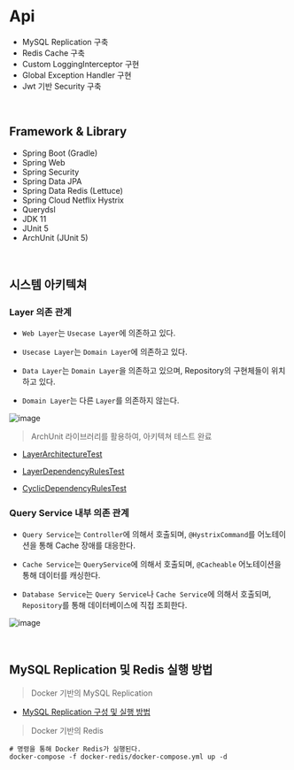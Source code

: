 # Api

- MySQL Replication 구축
- Redis Cache 구축
- Custom LoggingInterceptor 구현
- Global Exception Handler 구현
- Jwt 기반 Security 구축

<br>

## Framework & Library

- Spring Boot (Gradle)
- Spring Web
- Spring Security
- Spring Data JPA
- Spring Data Redis (Lettuce)
- Spring Cloud Netflix Hystrix  
- Querydsl
- JDK 11
- JUnit 5
- ArchUnit (JUnit 5)

<br>

## 시스템 아키텍쳐

### Layer 의존 관계

- `Web Layer`는 `Usecase Layer`에 의존하고 있다.

- `Usecase Layer`는 `Domain Layer`에 의존하고 있다.

- `Data Layer`는 `Domain Layer`을 의존하고 있으며, Repository의 구현체들이 위치하고 있다.

- `Domain Layer`는 다른 `Layer`를 의존하지 않는다.

![image](https://user-images.githubusercontent.com/23515771/104912115-365b7d80-59cf-11eb-87cd-fb3035bfa507.png)

> ArchUnit 라이브러리를 활용하여, 아키텍쳐 테스트 완료

- [LayerArchitectureTest](https://github.com/bestdevhyo1225/api/blob/master/src/test/java/com/hyoseok/dynamicdatasource/LayerArchitectureTest.java)

- [LayerDependencyRulesTest](https://github.com/bestdevhyo1225/api/blob/master/src/test/java/com/hyoseok/dynamicdatasource/LayerDependencyRulesTest.java)

- [CyclicDependencyRulesTest](https://github.com/bestdevhyo1225/api/blob/master/src/test/java/com/hyoseok/dynamicdatasource/CyclicDependencyRulesTest.java)

### Query Service 내부 의존 관계

- `Query Service`는 `Controller`에 의해서 호출되며, `@HystrixCommand`를 어노테이션을 통해 Cache 장애를 대응한다.

- `Cache Service`는 `QueryService`에 의해서 호출되며, `@Cacheable` 어노테이션을 통해 데이터를 캐싱한다.

- `Database Service`는 `Query Service`나 `Cache Service`에 의해서 호출되며, `Repository`를 통해 데이터베이스에 직접 조회한다.

![image](https://user-images.githubusercontent.com/23515771/105956013-7b13a280-60ba-11eb-8c36-41a7c2ba4398.png)

<br>

## MySQL Replication 및 Redis 실행 방법

> Docker 기반의 MySQL Replication

- [MySQL Replication 구성 및 실행 방법](https://github.com/bestdevhyo1225/dynamic-datasource/tree/master/docker-mysql)

> Docker 기반의 Redis

```shell
# 명령을 통해 Docker Redis가 실행된다.
docker-compose -f docker-redis/docker-compose.yml up -d
```
